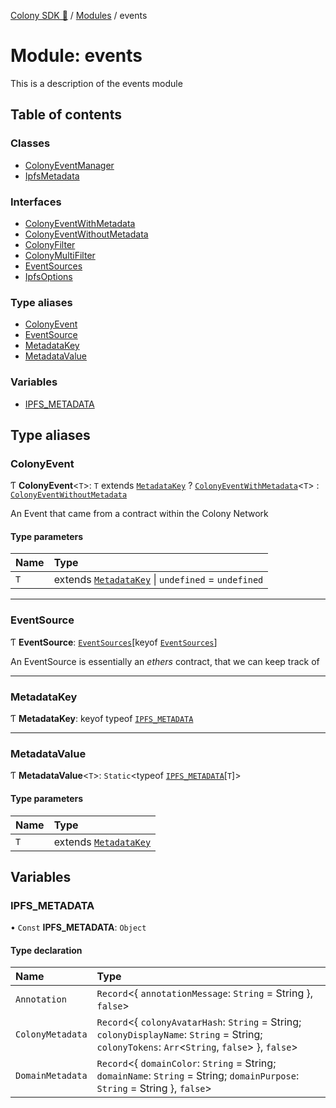 [Colony SDK 🚀](../README.md) / [Modules](../modules.md) / events

# Module: events

This is a description of the events module

## Table of contents

### Classes

- [ColonyEventManager](../classes/events.ColonyEventManager.md)
- [IpfsMetadata](../classes/events.IpfsMetadata.md)

### Interfaces

- [ColonyEventWithMetadata](../interfaces/events.ColonyEventWithMetadata.md)
- [ColonyEventWithoutMetadata](../interfaces/events.ColonyEventWithoutMetadata.md)
- [ColonyFilter](../interfaces/events.ColonyFilter.md)
- [ColonyMultiFilter](../interfaces/events.ColonyMultiFilter.md)
- [EventSources](../interfaces/events.EventSources.md)
- [IpfsOptions](../interfaces/events.IpfsOptions.md)

### Type aliases

- [ColonyEvent](events.md#colonyevent)
- [EventSource](events.md#eventsource)
- [MetadataKey](events.md#metadatakey)
- [MetadataValue](events.md#metadatavalue)

### Variables

- [IPFS\_METADATA](events.md#ipfs_metadata)

## Type aliases

### ColonyEvent

Ƭ **ColonyEvent**<`T`\>: `T` extends [`MetadataKey`](events.md#metadatakey) ? [`ColonyEventWithMetadata`](../interfaces/events.ColonyEventWithMetadata.md)<`T`\> : [`ColonyEventWithoutMetadata`](../interfaces/events.ColonyEventWithoutMetadata.md)

An Event that came from a contract within the Colony Network

#### Type parameters

| Name | Type |
| :------ | :------ |
| `T` | extends [`MetadataKey`](events.md#metadatakey) \| `undefined` = `undefined` |

___

### EventSource

Ƭ **EventSource**: [`EventSources`](../interfaces/events.EventSources.md)[keyof [`EventSources`](../interfaces/events.EventSources.md)]

An EventSource is essentially an _ethers_ contract, that we can keep track of

___

### MetadataKey

Ƭ **MetadataKey**: keyof typeof [`IPFS_METADATA`](events.md#ipfs_metadata)

___

### MetadataValue

Ƭ **MetadataValue**<`T`\>: `Static`<typeof [`IPFS_METADATA`](events.md#ipfs_metadata)[`T`]\>

#### Type parameters

| Name | Type |
| :------ | :------ |
| `T` | extends [`MetadataKey`](events.md#metadatakey) |

## Variables

### IPFS\_METADATA

• `Const` **IPFS\_METADATA**: `Object`

#### Type declaration

| Name | Type |
| :------ | :------ |
| `Annotation` | `Record`<{ `annotationMessage`: `String` = String }, ``false``\> |
| `ColonyMetadata` | `Record`<{ `colonyAvatarHash`: `String` = String; `colonyDisplayName`: `String` = String; `colonyTokens`: `Arr`<`String`, ``false``\>  }, ``false``\> |
| `DomainMetadata` | `Record`<{ `domainColor`: `String` = String; `domainName`: `String` = String; `domainPurpose`: `String` = String }, ``false``\> |
